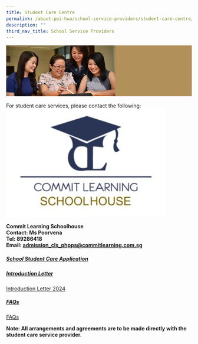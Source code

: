 ```yaml
---
title: Student Care Centre
permalink: /about-pei-hwa/school-service-providers/student-care-centre/
description: ""
third_nav_title: School Service Providers
---
```

![](/images/Website%20Banners%20Subpage/948x260%20masterhead%20-%20About%20Pei%20Hwa4.jpg)

For student care services, please contact the following:
![commit learning student care](/images/commit%20learning%20logo.png)

  **Commit Learning Schoolhouse  
Contact: Ms Poorvena  
Tel: 89286418  
Email:&nbsp;[admission\_cls\_phpps@commitlearning.com.sg](mailto:admission_cls_phpps@commitlearning.com.sg)**


##### [School Student Care Application](https://docs.google.com/forms/d/e/1FAIpQLSeh5oos_3HJrliSvMH8AoxE5Dd2ueBaxmbdgVLwnee5VScUWA/viewform)

##### [Introduction Letter](/files/Application%20Forms/scc%20introduction%20letter%202024.pdf)

[Introduction Letter 2024](/files/scc%20introduction%20letter%202024.pdf)

##### [FAQs](/files/Application%20Forms/student%20care%20centre%202024%20faq.pdf)

[FAQs](/files/student%20care%20centre%202024%20faq.pdf)


**Note: All arrangements and agreements are to be made directly with the student care service provider.**